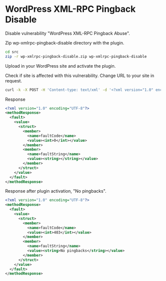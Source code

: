 # WordPress XML-RPC Pingback Disable
Disable vulnerability "WordPress XML-RPC Pingback Abuse".

Zip wp-xmlrpc-pingback-disable directory with the plugin.

```sh
cd src
zip -r wp-xmlrpc-pingback-disable.zip wp-xmlrpc-pingback-disable
```

Upload in your WordPress site and activate the plugin.


Check if site is affected with this vulnerability. Change URL to your site in request.

```sh
curl -k -X POST -H 'Content-type: text/xml' -d '<?xml version="1.0" encoding="iso-8859-1"?><methodCall><methodName>pingback.ping</methodName><params><param><value><string>http://127.0.0.1</string></value></param><param><value><string></string></value></param></params></methodCall>' https://example.com/xmlrpc.php
```

Response
```xml
<?xml version="1.0" encoding="UTF-8"?>
<methodResponse>
  <fault>
    <value>
      <struct>
        <member>
          <name>faultCode</name>
          <value><int>0</int></value>
        </member>
        <member>
          <name>faultString</name>
          <value><string></string></value>
        </member>
      </struct>
    </value>
  </fault>
</methodResponse>
```

Response after plugin activation, "No pingbacks".

```xml
<?xml version="1.0" encoding="UTF-8"?>
<methodResponse>
  <fault>
    <value>
      <struct>
        <member>
          <name>faultCode</name>
          <value><int>403</int></value>
        </member>
        <member>
          <name>faultString</name>
          <value><string>No pingbacks</string></value>
        </member>
      </struct>
    </value>
  </fault>
</methodResponse>
```

